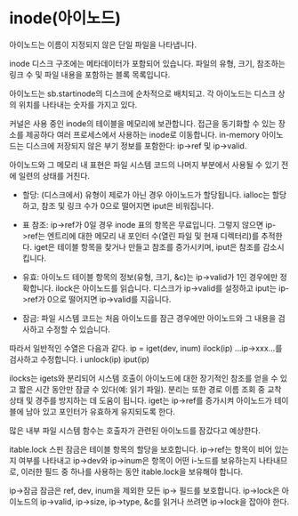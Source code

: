 # inode(아이노드)

아이노드는 이름이 지정되지 않은 단일 파일을 나타냅니다.

inode 디스크 구조에는 메타데이터가 포함되어 있습니다.
파일의 유형, 크기, 참조하는 링크 수 및 파일 내용을 포함하는 블록 목록입니다.

 아이노드는 sb.startinode의 디스크에 순차적으로 배치되고.
 각 아이노드는 디스크 상의 위치를 나타내는 숫자를 가지고 있다.

 커널은 사용 중인 inode의 테이블을 메모리에 보관합니다.
 접근을 동기화할 수 있는 장소를 제공하다
 여러 프로세스에서 사용하는 inode로 이동합니다.
 in-memory 아이노드는 디스크에 저장되지 않은 부기 정보를 포함한다: ip->ref 및 ip->valid.

 아이노드와 그 메모리 내 표현은 파일 시스템 코드의 나머지 부분에서 사용될 수 있기 전에 일련의 상태를 거친다.

 * 할당: (디스크에서) 유형이 제로가 아닌 경우 아이노드가 할당됩니다.
 ialloc는 할당하고, 참조 및 링크 수가 0으로 떨어지면 iput은 비워집니다.

 * 표 참조: ip->ref가 0일 경우 inode 표의 항목은 무료입니다.
 그렇지 않으면 ip->ref는 엔트리에 대한 메모리 내 포인터 수(열린 파일 및 현재 디렉터리)를 추적한다.
iget은 테이블 항목을 찾거나 만들고 참조를 증가시키며, iput은 참조를 감소시킵니다.

 * 유효: 아이노드 테이블 항목의 정보(유형, 크기, &c)는 ip->valid가 1인 경우에만 정확합니다.
 ilock은 아이노드를 읽습니다.
 디스크가 ip->valid를 설정하고 iput는 ip->ref가 0으로 떨어지면 ip->valid를 지웁니다.

 * 잠금: 파일 시스템 코드는 처음 아이노드를 잠근 경우에만 아이노드와 그 내용을 검사하고 수정할 수 있습니다.

 따라서 일반적인 수열은 다음과 같다.
 ip = iget(dev, inum)
 ilock(ip)
 ...ip->xxx...를 검사하고 수정합니다.
 i unlock(ip)
 iput(ip)

 ilocks는 igets와 분리되어 시스템 호출이 아이노드에 대한 장기적인 참조를 얻을 수 있고 짧은 시간 동안만 잠글 수 있다(예: 읽기 파일).
 분리는 또한 경로 이름 조회 중 교착 상태 및 경주를 방지하는 데 도움이 됩니다. iget는 ip->ref를 증가시켜 아이노드가 테이블에 남아 있고 포인터가 유효하게 유지되도록 한다.

 많은 내부 파일 시스템 함수는 호출자가 관련된 아이노드를 잠갔다고 예상한다.

 itable.lock 스핀 잠금은 테이블 항목의 할당을 보호합니다.
ip->ref는 항목이 비어 있는지 여부를 나타내고 ip->dev와 ip->inum은 항목이 어떤 i-노드를 보유하는지 나타내므로, 이러한 필드 중 하나를 사용하는 동안 itable.lock을 보유해야 합니다.

 ip->잠금 잠금은 ref, dev, inum을 제외한 모든 ip-> 필드를 보호합니다. ip->lock은 아이노드의 ip->valid, ip->size, ip->type, &c를 읽거나 쓰려면 ip->lock을 잡아야 한다.
